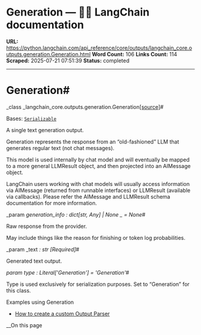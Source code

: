 # Generation — 🦜🔗 LangChain  documentation

**URL:** https://python.langchain.com/api_reference/core/outputs/langchain_core.outputs.generation.Generation.html
**Word Count:** 106
**Links Count:** 114
**Scraped:** 2025-07-21 07:51:39
**Status:** completed

---

# Generation\#

_class _langchain\_core.outputs.generation.Generation[\[source\]](https://python.langchain.com/api_reference/_modules/langchain_core/outputs/generation.html#Generation)\#     

Bases: [`Serializable`](https://python.langchain.com/api_reference/core/load/langchain_core.load.serializable.Serializable.html#langchain_core.load.serializable.Serializable "langchain_core.load.serializable.Serializable")

A single text generation output.

Generation represents the response from an “old-fashioned” LLM that generates regular text \(not chat messages\).

This model is used internally by chat model and will eventually be mapped to a more general LLMResult object, and then projected into an AIMessage object.

LangChain users working with chat models will usually access information via AIMessage \(returned from runnable interfaces\) or LLMResult \(available via callbacks\). Please refer the AIMessage and LLMResult schema documentation for more information.

_param _generation\_info _: dict\[str, Any\] | None_ _ = None_\#     

Raw response from the provider.

May include things like the reason for finishing or token log probabilities.

_param _text _: str_ _\[Required\]_\#     

Generated text output.

_param _type _: Literal\['Generation'\]__ = 'Generation'_\#     

Type is used exclusively for serialization purposes. Set to “Generation” for this class.

Examples using Generation

  * [How to create a custom Output Parser](https://python.langchain.com/docs/how_to/output_parser_custom/)

__On this page